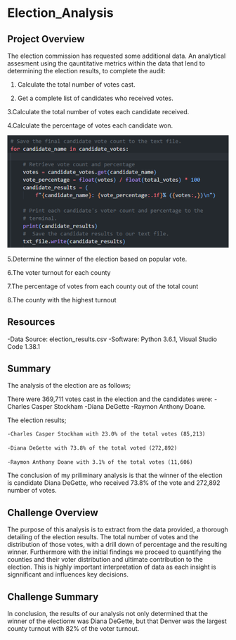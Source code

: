 # Election_Analysis

## Project Overview
  The election commission has requested some additional data. An analytical assesment using the qauntitative metrics within the data that lend to determining the election results, to complete the audit:


  1. Calculate the total number of votes cast.

  2. Get a complete list of candidates who received votes.

  3.Calculate the total number of votes each candidate received.
  
  4.Calculate the percentage of votes each candidate won.
  
  ![Candidate_counts](https://github.com/Jonjos95/Election_Analysis/blob/main/Candidate_counts.png?raw=true)

  5.Determine the winner of the election based on popular vote.

  6.The voter turnout for each county

  7.The percentage of votes from each county out of the total count

  8.The county with the highest turnout

## Resources
-Data Source: election_results.csv
-Software: Python 3.6.1, Visual Studio Code 1.38.1

## Summary

The analysis of the election are as follows;

There were 369,711 votes cast in the election and the candidates were: 
  -Charles Casper Stockham
  -Diana DeGette 
  -Raymon Anthony Doane.

The election results;

    -Charles Casper Stockham with 23.0% of the total votes (85,213)

    -Diana DeGette with 73.8% of the total voted (272,892)
  
    -Raymon Anthony Doane with 3.1% of the total votes (11,606)

The conclusion of my priliminary analysis is that the winner of the election is candidate Diana DeGette, who received 73.8% of the vote and 272,892 number of votes.

## Challenge Overview

The purpose of this analysis is to extract from the data provided, a thorough detailing of the election results. The total number of votes and the distribution of those votes, with a drill down of percentage and the resulting winner. Furthermore with the initial findings we proceed to quantifying the counties and their voter distribution and ultimate contribution to the election. This is highly important interpretation of data as each insight is signnificant and influences key decisions.

## Challenge Summary

In conclusion, the results of our analysis not only determined that the winner of the electionw was Diana DeGette, but that Denver was the largest county turnout with 82% of the voter turnout.
